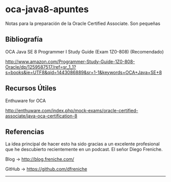 # oca-java8-apuntes
Notas para la preparación de la Oracle Certified Associate. Son pequeñas


## Bibliografía

OCA Java SE 8 Programmer I Study Guide (Exam 1Z0-808) (Recomendado)

http://www.amazon.com/Programmer-Study-Guide-1Z0-808-Oracle/dp/1259587517/ref=sr_1_1?s=books&ie=UTF8&qid=1443086889&sr=1-1&keywords=OCA+Java+SE+8

## Recursos Útiles

Enthuware for OCA

http://enthuware.com/index.php/mock-exams/oracle-certified-associate/java-oca-certification-8


## Referencias

La idea principal de hacer esto ha sido gracias a un excelente profesional que he descubierto recientemente en un podcast. El señor Diego Freniche.

Blog   -> http://blog.freniche.com/

GitHub -> https://github.com/dfreniche

---
